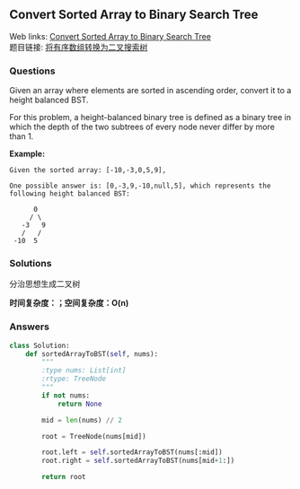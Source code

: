 ## Convert Sorted Array to Binary Search Tree

Web links: [Convert Sorted Array to Binary Search Tree](https://leetcode.com/problems/convert-sorted-array-to-binary-search-tree/description/)  
题目链接: [将有序数组转换为二叉搜索树](https://leetcode-cn.com/problems/convert-sorted-array-to-binary-search-tree/description/)

### Questions

Given an array where elements are sorted in ascending order, convert it to a height balanced BST.

For this problem, a height-balanced binary tree is defined as a binary tree in which the depth of the two subtrees of every node never differ by more than 1.

**Example:**

```
Given the sorted array: [-10,-3,0,5,9],

One possible answer is: [0,-3,9,-10,null,5], which represents the following height balanced BST:

      0
     / \
   -3   9
   /   /
 -10  5
```

### Solutions

分治思想生成二叉树

**时间复杂度：；空间复杂度：O(n)**

### Answers

``` python
class Solution:
    def sortedArrayToBST(self, nums):
        """
        :type nums: List[int]
        :rtype: TreeNode
        """
        if not nums:
            return None

        mid = len(nums) // 2

        root = TreeNode(nums[mid])

        root.left = self.sortedArrayToBST(nums[:mid])
        root.right = self.sortedArrayToBST(nums[mid+1:])

        return root

```